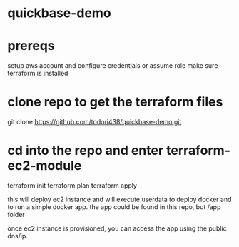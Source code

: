 # quickbase-demo

# prereqs

setup aws account and configure credentials or assume role
make sure terraform is installed

# clone repo to get the terraform files
git clone https://github.com/todori438/quickbase-demo.git

# cd into the repo and enter terraform-ec2-module
terraform init
terraform plan
terraform apply

this will deploy ec2 instance and will execute userdata to deploy docker and to run a simple docker app. the app could be found in this repo, but /app folder

once ec2 instance is provisioned, you can access the app using the public dns/ip.
